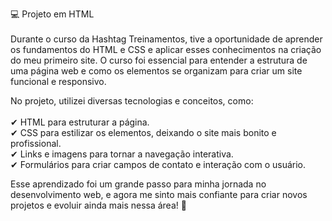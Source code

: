 💻 Projeto em HTML </br></br>
Durante o curso da Hashtag Treinamentos, tive a oportunidade de aprender os fundamentos do HTML e CSS e aplicar esses conhecimentos na criação do meu primeiro site. O curso foi essencial para entender a estrutura de uma página web e como os elementos
se organizam para criar um site funcional e responsivo.

No projeto, utilizei diversas tecnologias e conceitos, como:</br></br>
✔ HTML para estruturar a página.</br>
✔ CSS para estilizar os elementos, deixando o site mais bonito e profissional.</br>
✔ Links e imagens para tornar a navegação interativa.</br>
✔ Formulários para criar campos de contato e interação com o usuário.</br>

Esse aprendizado foi um grande passo para minha jornada no desenvolvimento web, e agora me sinto mais confiante para criar novos projetos e evoluir ainda mais nessa área! 🚀

